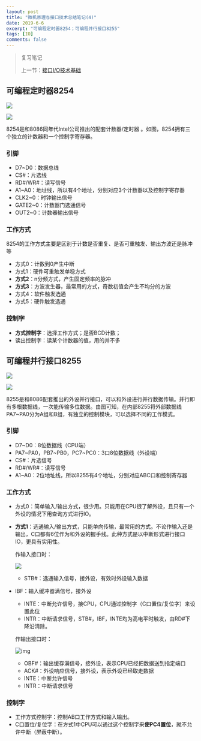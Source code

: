 ```yaml
---
layout: post
title: "微机原理与接口技术总结笔记(4)"
date: 2019-6-6
excerpt: "可编程定时器8254；可编程并行接口8255"
tags: [IO]
comments: false
---
```


> 复习笔记
>
> 上一节：[接口I/O技术基础](https://excitedspider.github.io/微机原理与接口技术总结笔记(三)/)

## 可编程定时器8254

![](https://upload.wikimedia.org/wikipedia/commons/thumb/d/d4/Intel_8253_and_8254.svg/220px-Intel_8253_and_8254.svg.png)

![](https://upload.wikimedia.org/wikipedia/commons/thumb/b/ba/Intel_8253_block_diagram.svg/1280px-Intel_8253_block_diagram.svg.png)

8254是和8086同年代Intel公司推出的配套计数器/定时器 。如图，8254拥有三个独立的计数器和一个控制字寄存器。

### 引脚

- D7~D0：数据总线
- CS#：片选线
- RD#/WR#：读写信号
- A1~A0：地址线，所以有4个地址，分别对应3个计数器以及控制字寄存器
- CLK2~0：时钟输出信号
- GATE2~0：计数器门选通信号
- OUT2~0：计数器输出信号

### 工作方式

8254的工作方式主要是区别于计数是否重复、是否可重触发、输出方波还是脉冲等

- 方式0：计数到0产生中断
- 方式1：硬件可重触发单稳方式
- **方式2**：n分频方式，产生固定频率的脉冲
- **方式3**：方波发生器，最常用的方式，奇数初值会产生不均分的方波
- 方式4：软件触发选通
- 方式5：硬件触发选通

### 控制字

- **方式控制字**：选择工作方式；是否BCD计数；
- 读出控制字：读某个计数器的值，用的并不多

## 可编程并行接口8255



![](https://upload.wikimedia.org/wikipedia/commons/8/84/8255.svg)

![](https://www.tutorialspoint.com/microprocessor/images/8255a_architecture.jpg)

8255是和8086配套推出的外设并行接口，可以和外设进行并行数据传输。并行即有多根数据线，一次能传输多位数据。由图可知，在内部8255将外部数据线PA7~PA0分为A组和B组，有独立的控制模块，可以选择不同的工作模式。

### 引脚

- D7~D0：8位数据线（CPU端）
- PA7~PA0，PB7~PB0，PC7~PC0：3口8位数据线（外设端）
- CS#：片选信号
- RD#/WR#：读写信号
- A1~A0：2位地址线，所以8255有4个地址，分别对应ABC口和控制寄存器

### 工作方式

- 方式0：简单输入/输出方式，很少用。只能用在CPU很了解外设，且只有一个外设的情况下用查询方式进行IO。

- **方式1**：选通输入/输出方式，只能单向传输，最常用的方式。不论作输入还是输出，C口都有6位作为和外设的握手线。此种方式是以中断形式进行接口IO，更具有实用性。

  作输入接口时：

  ![](http://www.care4you.in/Tutorials/8085mp/8255/16.1%20Mod-1%20configuration.png)

  - STB#：选通输入信号，接外设，有效时外设输入数据

- IBF：输入缓冲器满信号，接外设

  - INTE：中断允许信号，接CPU，CPU通过控制字（C口置位/复位字）来设置此位
  - INTR：中断请求信号，STB#，IBF，INTE均为高电平时触发，由RD#下降沿清除。

  作输出接口时：

  ![img](http://www.care4you.in/Tutorials/8085mp/8255/16.3%20Mod-1%20output.png)

  - OBF#：输出缓存满信号，接外设，表示CPU已经把数据送到指定端口
  - ACK#：外设响应信号，接外设，表示外设已经取走数据
  - INTE：中断允许信号
  - INTR：中断请求信号

### 控制字

- 工作方式控制字：控制AB口工作方式和输入输出。
- C口置位/复位字：在方式1中CPU可以通过这个控制字来**使PC4置位**，就不允许中断（屏蔽中断）。